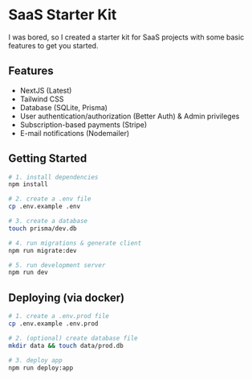 # SaaS Starter Kit

I was bored, so I created a starter kit for SaaS projects with some basic features to get you started.

## Features

- NextJS (Latest)
- Tailwind CSS
- Database (SQLite, Prisma)
- User authentication/authorization (Better Auth) & Admin privileges
- Subscription-based payments (Stripe)
- E-mail notifications (Nodemailer)

## Getting Started

```sh
# 1. install dependencies
npm install

# 2. create a .env file
cp .env.example .env

# 3. create a database
touch prisma/dev.db

# 4. run migrations & generate client
npm run migrate:dev

# 5. run development server
npm run dev
```

## Deploying (via docker)

```sh
# 1. create a .env.prod file
cp .env.example .env.prod

# 2. (optional) create database file
mkdir data && touch data/prod.db

# 3. deploy app
npm run deploy:app
```

